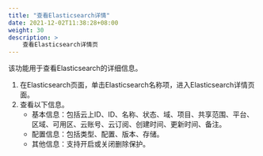 ```yaml
---
title: "查看Elasticsearch详情"
date: 2021-12-02T11:38:28+08:00
weight: 30
description: >
    查看Elasticsearch详情页
---
```


该功能用于查看Elasticsearch的详细信息。

1. 在Elasticsearch页面，单击Elasticsearch名称项，进入Elasticsearch详情页面。
2. 查看以下信息。
    - 基本信息：包括云上ID、ID、名称、状态、域、项目、共享范围、平台、区域、可用区、云账号、云订阅、创建时间、更新时间、备注。
    - 配置信息：包括类型、配置、版本、存储。
    - 其他信息：支持开启或关闭删除保护。